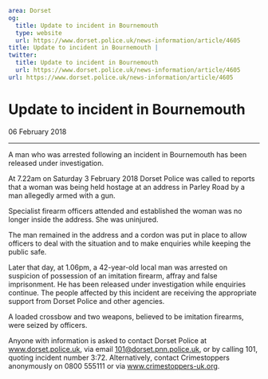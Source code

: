 ```yaml
area: Dorset
og:
  title: Update to incident in Bournemouth
  type: website
  url: https://www.dorset.police.uk/news-information/article/4605
title: Update to incident in Bournemouth |
twitter:
  title: Update to incident in Bournemouth
  url: https://www.dorset.police.uk/news-information/article/4605
url: https://www.dorset.police.uk/news-information/article/4605
```

# Update to incident in Bournemouth

06 February 2018

* * *

A man who was arrested following an incident in Bournemouth has been released under investigation.

At 7.22am on Saturday 3 February 2018 Dorset Police was called to reports that a woman was being held hostage at an address in Parley Road by a man allegedly armed with a gun.

Specialist firearm officers attended and established the woman was no longer inside the address. She was uninjured.

The man remained in the address and a cordon was put in place to allow officers to deal with the situation and to make enquiries while keeping the public safe.

Later that day, at 1.06pm, a 42-year-old local man was arrested on suspicion of possession of an imitation firearm, affray and false imprisonment. He has been released under investigation while enquiries continue. The people affected by this incident are receiving the appropriate support from Dorset Police and other agencies.

A loaded crossbow and two weapons, believed to be imitation firearms, were seized by officers.

Anyone with information is asked to contact Dorset Police at www.dorset.police.uk, via email 101@dorset.pnn.police.uk, or by calling 101, quoting incident number 3:72. Alternatively, contact Crimestoppers anonymously on 0800 555111 or via www.crimestoppers-uk.org.
